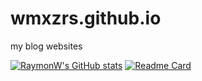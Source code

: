# wmxzrs.github.io
my blog websites


[![RaymonW's GitHub stats](https://github-readme-stats.vercel.app/api?username=wmxzrs)](https://github.com/wmxzrs/)
[![Readme Card](https://github-readme-stats.vercel.app/api/pin/?username=wmxzrs&repo=vita)](https://github.com/wmxzrs/vita)

